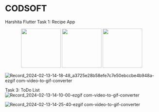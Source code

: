 # CODSOFT
Harshita
Flutter
Task 1: Recipe App

<div align="center">
<!--   https://tenor.com/bCCkQ.gif --><img width="130",height="25" ,object-fit= "contain", src="https://github.com/H-a-r-s-h-i-t-a-k/CODSOFT/assets/114668133/d5b73186-7ec5-42e9-9365-9a438de6671d"  /> 
 <img width="130",height="25" ,object-fit= "contain", src="https://github.com/H-a-r-s-h-i-t-a-k/CODSOFT/assets/114668133/6fafa278-57f1-4927-b643-9fdc5f28e286"  /> <img width="130",height="25" ,object-fit= "contain", src="https://github.com/H-a-r-s-h-i-t-a-k/CODSOFT/assets/114668133/425df7d0-7a15-46f1-879d-16b50836c73b"  />
</div>


![Record_2024-02-13-14-18-48_a3725e28b58efe7c7e50ebccbe4b948a-ezgif com-video-to-gif-converter](https://github.com/H-a-r-s-h-i-t-a-k/CODSOFT/assets/114668133/6fafa278-57f1-4927-b643-9fdc5f28e286)



Task 3: ToDo List
![Record_2024-02-13-14-10-00-ezgif com-video-to-gif-converter](https://github.com/H-a-r-s-h-i-t-a-k/CODSOFT/assets/114668133/425df7d0-7a15-46f1-879d-16b50836c73b)

![Record_2024-02-13-14-25-40-ezgif com-video-to-gif-converter](https://github.com/H-a-r-s-h-i-t-a-k/CODSOFT/assets/114668133/d5b73186-7ec5-42e9-9365-9a438de6671d)
